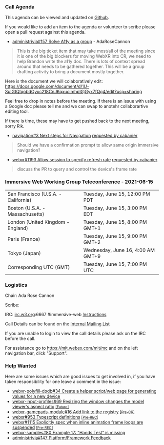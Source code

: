### Call Agenda

This agenda can be viewed and updated on [Github](https://github.com/immersive-web/administrivia/blob/main/meetings/wg/2021-06-08-Immersive_Web_Working_Group_Teleconference-agenda.md).

If you would like to add an item to the agenda or volunteer to scribe please open a pull request against this agenda.



* [administrivia#157 Solve A11y as a group](https://github.com/immersive-web/administrivia/issues/157) - AdaRoseCannon
> This is the big ticket item that may take most/all of the meeting since it is one of the big blockers for moving WebXR into CR, we need to help Brandon write the a11y doc. There is lots of context spread around that needs to be gathered together. This will be a group drafting activity to bring a document mostly together. 

Here is the document we will colaboratively edit: https://docs.google.com/document/d/1U-SuIGtQtqobdOyoc218CnJKqxuoimhpIGjGyx7fQg4/edit?usp=sharing

Feel free to drop in notes before the meeting. If there is an issue with using a Google doc please tell me and we can swap to anotehr collaborartive editing tool. 

If there is time, these may have to get pushed back to the next meeting, sorry Rik.

* [navigation#3 Next steps for Navigation](https://github.com/immersive-web/navigation/issues/3) [requested by cabanier](https://github.com/immersive-web/navigation/issues/3#issuecomment-831586081)
> Should we have a confirmation prompt to allow same origin immersive navigation?

* [webxr#1193 Allow session to specify refresh rate](https://github.com/immersive-web/webxr/issues/1193) [requested by cabanier](https://github.com/immersive-web/webxr/issues/1193#issuecomment-851827424)
> discuss the PR to query and control the device's frame rate

### Immersive Web Working Group Teleconference - 2021-06-15

<table>
<tr><td> San Francisco (U.S.A. - California) <td> Tuesday, June 15, 12:00 PM PDT
<tr><td> Boston (U.S.A. - Massachusetts) <td> Tuesday, June 15, 3:00 PM EDT
<tr><td> London (United Kingdom - England) <td> Tuesday, June 15, 8:00 PM GMT+1
<tr><td> Paris (France) <td> Tuesday, June 15, 9:00 PM GMT+2
<tr><td> Tokyo (Japan) <td> Wednesday, June 16, 4:00 AM GMT+9
<tr><td> Corresponding UTC (GMT) <td> Tuesday, June 15, 7:00 PM UTC
</table>

### Logistics

Chair: Ada Rose Cannon

Scribe:

IRC: [irc.w3.org](http://irc.w3.org/):6667 #immersive-web [Instructions](https://github.com/immersive-web/administrivia/blob/main/IRC.md)

Call Details can be found on the [Internal Mailing List](https://lists.w3.org/Archives/Member/internal-immersive-web/2019Feb/0002.html)

If you are unable to login to view the call details please ask on the IRC before the call.

For assistance go to https://mit.webex.com/mit/mc  and on the left navigation bar, click "Support".

### Help Wanted

Here are some issues which are good issues to get involved in, if you have taken responsibility for one leave a comment in the issue:

- [webvr-polyfill-dpdb#34 Create a helper script/web page for generating values for a new device](https://github.com/immersive-web/webvr-polyfill-dpdb/issues/34)
- [webxr-input-profiles#69 Resizing the window changes the model viewer's aspect ratio](https://github.com/immersive-web/webxr-input-profiles/issues/69) [<small>[Future]</small>](https://api.github.com/repos/immersive-web/webxr-input-profiles/milestones/4)
- [webxr-gamepads-module#16 Add link to the registry](https://github.com/immersive-web/webxr-gamepads-module/issues/16) [<small>[Pre-CR]</small>](https://api.github.com/repos/immersive-web/webxr-gamepads-module/milestones/1)
- [webxr#953 Typescript definitions](https://github.com/immersive-web/webxr/issues/953) [<small>[Pre-REC]</small>](https://api.github.com/repos/immersive-web/webxr/milestones/16)
- [webxr#1115 Explicitly spec when inline animation frame loops are suspended](https://github.com/immersive-web/webxr/issues/1115) [<small>[Pre-REC]</small>](https://api.github.com/repos/immersive-web/webxr/milestones/16)
- [webxr-samples#80 Example 17: "Hands Test" is missing](https://github.com/immersive-web/webxr-samples/issues/80)
- [administrivia#147 Platform/Framework Feedback](https://github.com/immersive-web/administrivia/issues/147)


              
